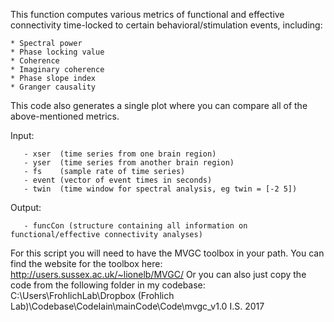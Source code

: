 This function computes various metrics of functional and effective
connectivity time-locked to certain behavioral/stimulation events, including:

	* Spectral power
	* Phase locking value
 	* Coherence
 	* Imaginary coherence
 	* Phase slope index
 	* Granger causality

This code also generates a single plot where you can compare all of the
above-mentioned metrics. 

Input: 

       - xser  (time series from one brain region)
       - yser  (time series from another brain region)
       - fs    (sample rate of time series)
       - event (vector of event times in seconds)
       - twin  (time window for spectral analysis, eg twin = [-2 5])
       
Output:

       - funcCon (structure containing all information on functional/effective connectivity analyses)
       
For this script you will need to have the MVGC toolbox in your path. You
can find the website for the toolbox here: http://users.sussex.ac.uk/~lionelb/MVGC/
Or you can also just copy the code from the following folder in my
codebase: C:\Users\FrohlichLab\Dropbox (Frohlich Lab)\Codebase\CodeIain\mainCode\Code\mvgc_v1.0
I.S. 2017
